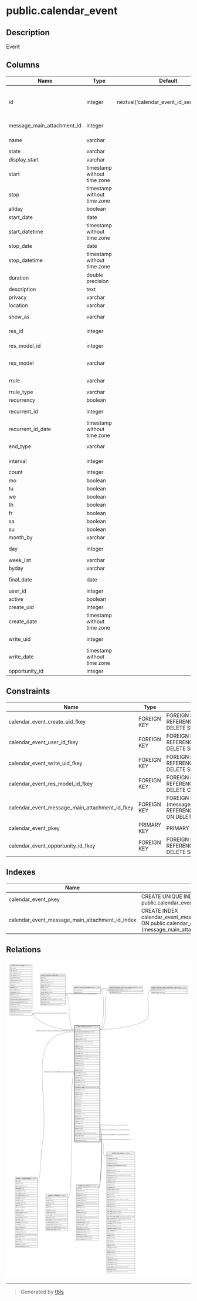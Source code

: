 # public.calendar_event

## Description

Event

## Columns

| Name | Type | Default | Nullable | Children | Parents | Comment |
| ---- | ---- | ------- | -------- | -------- | ------- | ------- |
| id | integer | nextval('calendar_event_id_seq'::regclass) | false | [public.mail_activity](public.mail_activity.md) [public.calendar_attendee](public.calendar_attendee.md) [public.meeting_category_rel](public.meeting_category_rel.md) [public.calendar_event_res_partner_rel](public.calendar_event_res_partner_rel.md) [public.calendar_alarm_calendar_event_rel](public.calendar_alarm_calendar_event_rel.md) |  |  |
| message_main_attachment_id | integer |  | true |  | [public.ir_attachment](public.ir_attachment.md) | Main Attachment |
| name | varchar |  | false |  |  | Meeting Subject |
| state | varchar |  | true |  |  | Status |
| display_start | varchar |  | true |  |  | Date |
| start | timestamp without time zone |  | false |  |  | Start |
| stop | timestamp without time zone |  | false |  |  | Stop |
| allday | boolean |  | true |  |  | All Day |
| start_date | date |  | true |  |  | Start Date |
| start_datetime | timestamp without time zone |  | true |  |  | Start DateTime |
| stop_date | date |  | true |  |  | End Date |
| stop_datetime | timestamp without time zone |  | true |  |  | End Datetime |
| duration | double precision |  | true |  |  | Duration |
| description | text |  | true |  |  | Description |
| privacy | varchar |  | true |  |  | Privacy |
| location | varchar |  | true |  |  | Location |
| show_as | varchar |  | true |  |  | Show Time as |
| res_id | integer |  | true |  |  | Document ID |
| res_model_id | integer |  | true |  | [public.ir_model](public.ir_model.md) | Document Model |
| res_model | varchar |  | true |  |  | Document Model Name |
| rrule | varchar |  | true |  |  | Recurrent Rule |
| rrule_type | varchar |  | true |  |  | Recurrence |
| recurrency | boolean |  | true |  |  | Recurrent |
| recurrent_id | integer |  | true |  |  | Recurrent ID |
| recurrent_id_date | timestamp without time zone |  | true |  |  | Recurrent ID date |
| end_type | varchar |  | true |  |  | Recurrence Termination |
| interval | integer |  | true |  |  | Repeat Every |
| count | integer |  | true |  |  | Repeat |
| mo | boolean |  | true |  |  | Mon |
| tu | boolean |  | true |  |  | Tue |
| we | boolean |  | true |  |  | Wed |
| th | boolean |  | true |  |  | Thu |
| fr | boolean |  | true |  |  | Fri |
| sa | boolean |  | true |  |  | Sat |
| su | boolean |  | true |  |  | Sun |
| month_by | varchar |  | true |  |  | Option |
| day | integer |  | true |  |  | Date of month |
| week_list | varchar |  | true |  |  | Weekday |
| byday | varchar |  | true |  |  | By day |
| final_date | date |  | true |  |  | Repeat Until |
| user_id | integer |  | true |  | [public.res_users](public.res_users.md) | Owner |
| active | boolean |  | true |  |  | Active |
| create_uid | integer |  | true |  | [public.res_users](public.res_users.md) | Created by |
| create_date | timestamp without time zone |  | true |  |  | Created on |
| write_uid | integer |  | true |  | [public.res_users](public.res_users.md) | Last Updated by |
| write_date | timestamp without time zone |  | true |  |  | Last Updated on |
| opportunity_id | integer |  | true |  | [public.crm_lead](public.crm_lead.md) | Opportunity |

## Constraints

| Name | Type | Definition |
| ---- | ---- | ---------- |
| calendar_event_create_uid_fkey | FOREIGN KEY | FOREIGN KEY (create_uid) REFERENCES res_users(id) ON DELETE SET NULL |
| calendar_event_user_id_fkey | FOREIGN KEY | FOREIGN KEY (user_id) REFERENCES res_users(id) ON DELETE SET NULL |
| calendar_event_write_uid_fkey | FOREIGN KEY | FOREIGN KEY (write_uid) REFERENCES res_users(id) ON DELETE SET NULL |
| calendar_event_res_model_id_fkey | FOREIGN KEY | FOREIGN KEY (res_model_id) REFERENCES ir_model(id) ON DELETE CASCADE |
| calendar_event_message_main_attachment_id_fkey | FOREIGN KEY | FOREIGN KEY (message_main_attachment_id) REFERENCES ir_attachment(id) ON DELETE SET NULL |
| calendar_event_pkey | PRIMARY KEY | PRIMARY KEY (id) |
| calendar_event_opportunity_id_fkey | FOREIGN KEY | FOREIGN KEY (opportunity_id) REFERENCES crm_lead(id) ON DELETE SET NULL |

## Indexes

| Name | Definition |
| ---- | ---------- |
| calendar_event_pkey | CREATE UNIQUE INDEX calendar_event_pkey ON public.calendar_event USING btree (id) |
| calendar_event_message_main_attachment_id_index | CREATE INDEX calendar_event_message_main_attachment_id_index ON public.calendar_event USING btree (message_main_attachment_id) |

## Relations

![er](public.calendar_event.svg)

---

> Generated by [tbls](https://github.com/k1LoW/tbls)

